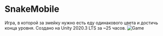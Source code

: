 # SnakeMobile
Игра, в которой за змейку нужно есть еду одинакового цвета и достичь конца уровня.
Создано на Unity 2020.3 LTS за ~25 часов.
![Game](https://user-images.githubusercontent.com/16105297/139470344-f46e8ab6-f088-4f47-b290-5c36ff7bc0fc.gif)
